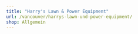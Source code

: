 ```yaml
---
title: "Harry's Lawn & Power Equipment"
url: /vancouver/harrys-lawn-und-power-equipment/
shop: Allgemein
---
```


